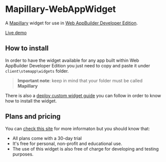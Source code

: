 # Mapillary-WebAppWidget

A [Mapillary](http://www.mapillary.com/) widget for use in [Web AppBuilder Developer Edition](https://developers.arcgis.com/web-appbuilder/). 

[Live demo](http://mapillary.github.io/Mapillary-WebAppWidget)

## How to install

In order to have the widget available for any app built within Web AppBuilder Developer Edition you just need to copy and paste it under ```client\stemapp\widgets``` folder.

> **Important note**: keep in mind that your folder must be called **Mapillary**

There is also a [deploy custom widget guide](https://developers.arcgis.com/web-appbuilder/guide/deploy-custom-widget-and-theme.htm#GUID-0DC77A6E-F2F4-4897-9E4E-75347334C07A) you can follow in order to know how to install the widget. 

## Plans and pricing

You can [check this site](http://www.mapillary.com/solutions.html) for more informaton but you should know that: 

* All plans come with a 30-day trial
* It's free for personal, non-profit and educational use.
* The use of this widget is also free of charge for developing and testing purposes.
